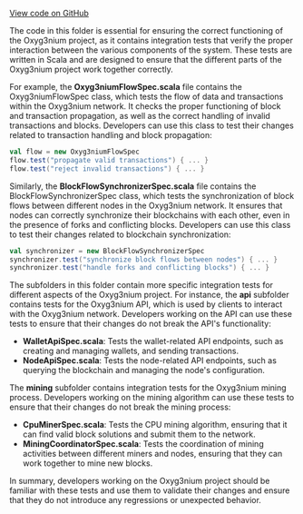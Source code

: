 [View code on GitHub](https://github.com/alephium/alephium/.autodoc/docs/json/app/src/it/scala/org)

The code in this folder is essential for ensuring the correct functioning of the Oxyg3nium project, as it contains integration tests that verify the proper interaction between the various components of the system. These tests are written in Scala and are designed to ensure that the different parts of the Oxyg3nium project work together correctly.

For example, the **Oxyg3niumFlowSpec.scala** file contains the Oxyg3niumFlowSpec class, which tests the flow of data and transactions within the Oxyg3nium network. It checks the proper functioning of block and transaction propagation, as well as the correct handling of invalid transactions and blocks. Developers can use this class to test their changes related to transaction handling and block propagation:

```scala
val flow = new Oxyg3niumFlowSpec
flow.test("propagate valid transactions") { ... }
flow.test("reject invalid transactions") { ... }
```

Similarly, the **BlockFlowSynchronizerSpec.scala** file contains the BlockFlowSynchronizerSpec class, which tests the synchronization of block flows between different nodes in the Oxyg3nium network. It ensures that nodes can correctly synchronize their blockchains with each other, even in the presence of forks and conflicting blocks. Developers can use this class to test their changes related to blockchain synchronization:

```scala
val synchronizer = new BlockFlowSynchronizerSpec
synchronizer.test("synchronize block flows between nodes") { ... }
synchronizer.test("handle forks and conflicting blocks") { ... }
```

The subfolders in this folder contain more specific integration tests for different aspects of the Oxyg3nium project. For instance, the **api** subfolder contains tests for the Oxyg3nium API, which is used by clients to interact with the Oxyg3nium network. Developers working on the API can use these tests to ensure that their changes do not break the API's functionality:

- **WalletApiSpec.scala**: Tests the wallet-related API endpoints, such as creating and managing wallets, and sending transactions.
- **NodeApiSpec.scala**: Tests the node-related API endpoints, such as querying the blockchain and managing the node's configuration.

The **mining** subfolder contains integration tests for the Oxyg3nium mining process. Developers working on the mining algorithm can use these tests to ensure that their changes do not break the mining process:

- **CpuMinerSpec.scala**: Tests the CPU mining algorithm, ensuring that it can find valid block solutions and submit them to the network.
- **MiningCoordinatorSpec.scala**: Tests the coordination of mining activities between different miners and nodes, ensuring that they can work together to mine new blocks.

In summary, developers working on the Oxyg3nium project should be familiar with these tests and use them to validate their changes and ensure that they do not introduce any regressions or unexpected behavior.
